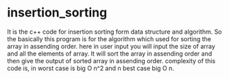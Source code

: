 # insertion_sorting
It is the c++ code for insertion sorting form data structure and algorithm.
So the basically this program is for the algorithm which used for sorting the array in assending order. here in user input you will input the size of array and all the elements of array. It will sort the array in assending order and then give the output of sorted array in assending order. complexity of this code is, in worst case is big O n^2 and n best case big O n.


